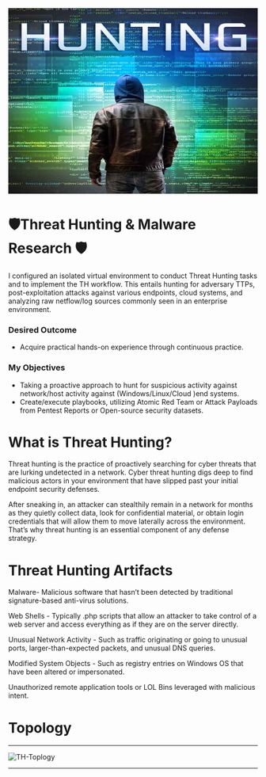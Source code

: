 


<img src="https://github.com/MalcolmTKS/TH-Proj/blob/main/IMG/THWP.jpg " alt="Threat Hunting Project" width="800" height="375">




#  🛡️Threat Hunting & Malware Research 🛡️

I configured an isolated virtual environment to conduct Threat Hunting tasks and to implement the TH workflow. This entails hunting for adversary TTPs, post-exploitation attacks against various endpoints, cloud systems, and analyzing raw netflow/log sources commonly seen in an enterprise environment.

### **Desired Outcome**
- Acquire practical hands-on experience through continuous practice.


### **My Objectives**

- Taking a proactive approach to hunt for suspicious activity against network/host activity against (Windows/Linux/Cloud )end systems. 
- Create/execute playbooks, utilizing Atomic Red Team or Attack Payloads from Pentest Reports or Open-source security datasets. 


# What is Threat Hunting?
Threat hunting is the practice of proactively searching for cyber threats that are lurking undetected in a network. Cyber threat hunting digs deep to find malicious actors in your environment that have slipped past your initial endpoint security defenses.

After sneaking in, an attacker can stealthily remain in a network for months as they quietly collect data, look for confidential material, or obtain login credentials that will allow them to move laterally across the environment. That’s why threat hunting is an essential component of any defense strategy.


# Threat Hunting Artifacts

Malware- Malicious software that hasn’t been detected by traditional signature-based anti-virus solutions.

Web Shells - Typically .php scripts that allow an attacker to take control of a web server and access everything as if they are on the server directly.

Unusual Network Activity - Such as traffic originating or going to unusual ports, larger-than-expected packets, and unusual DNS queries.

Modified System Objects - Such as registry entries on Windows OS that have been altered or impersonated.

Unauthorized remote application tools or LOL Bins  leveraged with malicious intent.

# Topology
---
![TH-Toplogy](https://github.com/user-attachments/assets/bdecc2d5-9488-427d-9c7e-6957c89946ed)

---
